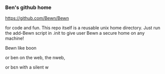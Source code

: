 ### Ben's github home
https://github.com/Bewn/Bewn

for code and fun. This repo itself is a reusable unix home directory.
Just run the add-Bewn script in .init to give user Bewn a secure home on any machine!

Bewn like boon 

or ben on the web, the nweb,

or bεn with a silent w
>

